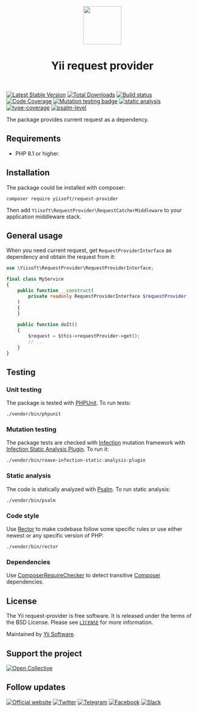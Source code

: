 <p align="center">
    <a href="https://github.com/yiisoft" target="_blank">
        <img src="https://yiisoft.github.io/docs/images/yii_logo.svg" height="100px">
    </a>
    <h1 align="center">Yii request provider</h1>
    <br>
</p>

[![Latest Stable Version](https://poser.pugx.org/yiisoft/request-provider/v/stable.png)](https://packagist.org/packages/yiisoft/request-provider)
[![Total Downloads](https://poser.pugx.org/yiisoft/request-provider/downloads.png)](https://packagist.org/packages/yiisoft/request-provider)
[![Build status](https://github.com/yiisoft/request-provider/workflows/build/badge.svg)](https://github.com/yiisoft/request-provider/actions?query=workflow%3Abuild)
[![Code Coverage](https://codecov.io/gh/yiisoft/request-provider/branch/master/graph/badge.svg)](https://codecov.io/gh/yiisoft/request-provider)
[![Mutation testing badge](https://img.shields.io/endpoint?style=flat&url=https%3A%2F%2Fbadge-api.stryker-mutator.io%2Fgithub.com%2Fyiisoft%2Frequest-provider%2Fmaster)](https://dashboard.stryker-mutator.io/reports/github.com/yiisoft/request-provider/master)
[![static analysis](https://github.com/yiisoft/request-provider/workflows/static%20analysis/badge.svg)](https://github.com/yiisoft/request-provider/actions?query=workflow%3A%22static+analysis%22)
[![type-coverage](https://shepherd.dev/github/yiisoft/request-provider/coverage.svg)](https://shepherd.dev/github/yiisoft/request-provider)
[![psalm-level](https://shepherd.dev/github/yiisoft/request-provider/level.svg)](https://shepherd.dev/github/yiisoft/request-provider)

The package provides current request as a dependency.

## Requirements

- PHP 8.1 or higher.

## Installation

The package could be installed with composer:

```shell
composer require yiisoft/request-provider
```

Then add `Yiisoft\RequestProvider\RequestCatcherMiddleware` to your application middleware stack.

## General usage

When you need current request, get `RequestProviderInterface` as dependency and obtain the request from it: 

```php
use \Yiisoft\RequestProvider\RequestProviderInterface;

final class MyService
{
    public function __construct(
        private readonly RequestProviderInterface $requestProvider
    )
    {    
    }
    
    public function doIt()
    {
        $request = $this->requestProvider->get();
        // ...
    }
}
```

## Testing

### Unit testing

The package is tested with [PHPUnit](https://phpunit.de/). To run tests:

```shell
./vendor/bin/phpunit
```

### Mutation testing

The package tests are checked with [Infection](https://infection.github.io/) mutation framework with
[Infection Static Analysis Plugin](https://github.com/Roave/infection-static-analysis-plugin). To run it:

```shell
./vendor/bin/roave-infection-static-analysis-plugin
```

### Static analysis

The code is statically analyzed with [Psalm](https://psalm.dev/). To run static analysis:

```shell
./vendor/bin/psalm
```

### Code style

Use [Rector](https://github.com/rectorphp/rector) to make codebase follow some specific rules or 
use either newest or any specific version of PHP: 

```shell
./vendor/bin/rector
```

### Dependencies

Use [ComposerRequireChecker](https://github.com/maglnet/ComposerRequireChecker) to detect transitive 
[Composer](https://getcomposer.org/) dependencies.

## License

The Yii request-provider is free software. It is released under the terms of the BSD License.
Please see [`LICENSE`](./LICENSE.md) for more information.

Maintained by [Yii Software](https://www.yiiframework.com/).

## Support the project

[![Open Collective](https://img.shields.io/badge/Open%20Collective-sponsor-7eadf1?logo=open%20collective&logoColor=7eadf1&labelColor=555555)](https://opencollective.com/yiisoft)

## Follow updates

[![Official website](https://img.shields.io/badge/Powered_by-Yii_Framework-green.svg?style=flat)](https://www.yiiframework.com/)
[![Twitter](https://img.shields.io/badge/twitter-follow-1DA1F2?logo=twitter&logoColor=1DA1F2&labelColor=555555?style=flat)](https://twitter.com/yiiframework)
[![Telegram](https://img.shields.io/badge/telegram-join-1DA1F2?style=flat&logo=telegram)](https://t.me/yii3en)
[![Facebook](https://img.shields.io/badge/facebook-join-1DA1F2?style=flat&logo=facebook&logoColor=ffffff)](https://www.facebook.com/groups/yiitalk)
[![Slack](https://img.shields.io/badge/slack-join-1DA1F2?style=flat&logo=slack)](https://yiiframework.com/go/slack)
